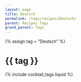 ```yaml
---
layout: page
title: Deutsch
permalink: /tags/recipes/Deutsch/
parent: Recipes Tags
grand_parent: Tags
---
```

{% assign tag = "Deutsch" %}
# {{ tag }}
{% include cocktail_tags.liquid %}